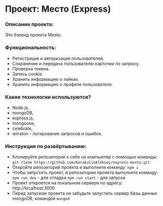 # Проект: Место (Express)

### Описание проекта:
Это бэкенд проекта Mesto.

### Функциональность:
- Регистрация и авторизация пользователей.
- Сохранение и передача пользователю карточки по запросу.
- Проверка токена.
- Запись cookie.
- Хранить информацию о лайках.
- Хранить информацию о профиле пользователя.

### Какие технологии используются?
- Node.js,
- mongoDB,
- express.js,
- mongoose,
- celebrate,
- winston - логирование запросов и ошибок.

### Инструкция по развёртыванию:
- Клонируйте репозиторий к себе на компьютер с помощью команды:
`git clone https://github.com/KarakulinAleksey/express-mesto.git`
- Откройте репозиторий проекта и выполните команду:
`npm i`
- Чтобы запустить проект, в репозитории проекта выполните команду:
`npm run dev` - для отладки
`npm run start` - для запуска
- Проект откроется на локальном сервере по адресу: http://localhost:3000
- Перед запуском проекта не забудьте запустить сервер базы данных mongoDB, командой `mongod`

